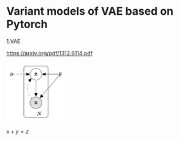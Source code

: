 
Variant models of VAE based on Pytorch
=======

1.VAE

https://arxiv.org/pdf/1312.6114.pdf

<img src="figures/vae.png" width="150">

$x+y=z$
